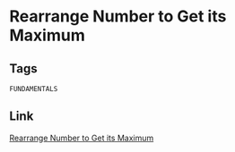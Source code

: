 # Rearrange Number to Get its Maximum


## Tags

`FUNDAMENTALS`

## Link

[Rearrange Number to Get its Maximum](https://www.codewars.com/kata/563700da1ac8be8f1e0000dc)
